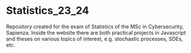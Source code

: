 # Statistics_23_24

Repository created for the exam of Statistics of the MSc in Cybersecurity, Sapienza. Inside the website there are both practical projects in Javascript and theses on various topics of interest, e.g. stochastic processes, SDEs, etc.
